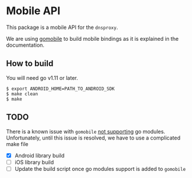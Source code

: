 # Mobile API

This package is a mobile API for the `dnsproxy`.

We are using [gomobile](https://github.com/golang/go/wiki/Mobile) to build mobile bindings as it is explained in the documentation.

## How to build

You will need go v1.11 or later.

```
$ export ANDROID_HOME=PATH_TO_ANDROID_SDK
$ make clean
$ make
```

## TODO

There is a known issue with `gomobile` [not supporting](https://github.com/golang/go/issues/27234) go modules.
Unfortunately, until this issue is resolved, we have to use a complicated make file

* [X] Android library build
* [ ] iOS library build
* [ ] Update the build script once go modules support is added to `gomobile`